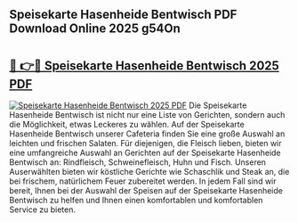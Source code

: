 ## Speisekarte Hasenheide Bentwisch PDF Download Online 2025 g54On

# <h2><a href="http://gcdhwx.nevu.top/?p=Speisekarte+Hasenheide+Bentwisch">🔗 👉🔴 Speisekarte Hasenheide Bentwisch 2025 PDF</a></h2>

[![Speisekarte Hasenheide Bentwisch 2025 PDF](https://i.imgur.com/dBaPXMq.png)](http://gcdhwx.nevu.top/?p=Speisekarte+Hasenheide+Bentwisch)
Die Speisekarte Hasenheide Bentwisch ist nicht nur eine Liste von Gerichten, sondern auch die Möglichkeit, etwas Leckeres zu wählen. Auf der Speisekarte Hasenheide Bentwisch unserer Cafeteria finden Sie eine große Auswahl an leichten und frischen Salaten. Für diejenigen, die Fleisch lieben, bieten wir eine umfangreiche Auswahl an Gerichten auf der Speisekarte Hasenheide Bentwisch an: Rindfleisch, Schweinefleisch, Huhn und Fisch. Unseren Auserwählten bieten wir köstliche Gerichte wie Schaschlik und Steak an, die bei frischem, natürlichem Feuer zubereitet werden. In jedem Fall sind wir bereit, Ihnen bei der Auswahl der Speisen auf der Speisekarte Hasenheide Bentwisch zu helfen und Ihnen einen komfortablen und komfortablen Service zu bieten.
